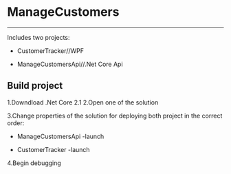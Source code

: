 # ManageCustomers
----------------------------
Includes two projects:

- CustomerTracker//WPF

- ManageCustomersApi//.Net Core Api

Build project
----------------------------
1.Downdload .Net Core 2.1
2.Open one of the solution

3.Change properties of the solution for deploying both project in the correct order:

  - ManageCustomersApi -launch
  
  - CustomerTracker -launch
  
4.Begin debugging
